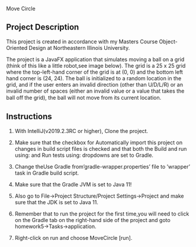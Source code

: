 Move Circle 

Project Description
-------------------------
This project is created in accordance with my Masters Course Object-Oriented Design at Northeastern Illinois University.

The project is a JavaFX application that simulates moving a ball on a grid (think of this like a little robot,see image below). The grid is a 25 x 25 grid where the top-left-hand corner of the grid is at (0, 0) and the bottom left hand corner is (24, 24). 
The ball is initialized to a random location in the grid, and if the user enters an invalid direction (other than U/D/L/R) or an invalid number of spaces (either an invalid value or a value that takes the ball oﬀ the grid), the ball will not move from its current location.



Instructions
----------------
1. With IntelliJ(v2019.2.3RC or higher), Clone the project.

2. Make sure that the checkbox for Automatically import this project on changes in build script files is checked and that both the Build and run using: and Run tests using: dropdowns are set to Gradle.

3. Change theUse Gradle from’gradle-wrapper.properties’ file to ’wrapper’ task in Gradle build script.

4. Make sure that the Gradle JVM is set to Java 11! 

5. Also go to File→Project Structure/Project Settings→Project and make sure that the JDK is set to Java 11. 

6. Remember that to run the project for the first time,you will need to click on the Gradle tab on the right-hand side of the project and goto homework5→Tasks→application. 

7. Right-click on run and choose MoveCircle [run]. 